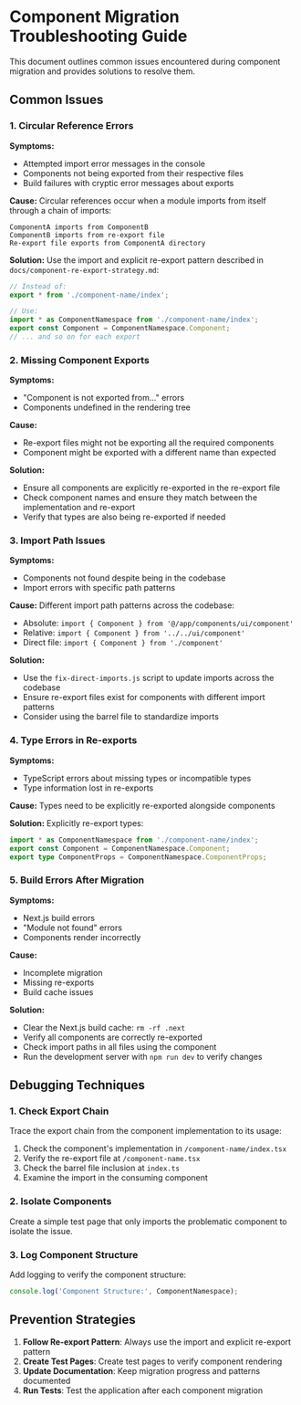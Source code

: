 # Component Migration Troubleshooting Guide

This document outlines common issues encountered during component migration and provides solutions to resolve them.

## Common Issues

### 1. Circular Reference Errors

**Symptoms:**
- Attempted import error messages in the console
- Components not being exported from their respective files
- Build failures with cryptic error messages about exports

**Cause:**
Circular references occur when a module imports from itself through a chain of imports:
```
ComponentA imports from ComponentB
ComponentB imports from re-export file
Re-export file exports from ComponentA directory
```

**Solution:**
Use the import and explicit re-export pattern described in `docs/component-re-export-strategy.md`:

```typescript
// Instead of:
export * from './component-name/index';

// Use:
import * as ComponentNamespace from './component-name/index';
export const Component = ComponentNamespace.Component;
// ... and so on for each export
```

### 2. Missing Component Exports

**Symptoms:**
- "Component is not exported from..." errors
- Components undefined in the rendering tree

**Cause:**
- Re-export files might not be exporting all the required components
- Component might be exported with a different name than expected

**Solution:**
- Ensure all components are explicitly re-exported in the re-export file
- Check component names and ensure they match between the implementation and re-export
- Verify that types are also being re-exported if needed

### 3. Import Path Issues

**Symptoms:**
- Components not found despite being in the codebase
- Import errors with specific path patterns

**Cause:**
Different import path patterns across the codebase:
- Absolute: `import { Component } from '@/app/components/ui/component'`
- Relative: `import { Component } from '../../ui/component'`
- Direct file: `import { Component } from './component'`

**Solution:**
- Use the `fix-direct-imports.js` script to update imports across the codebase
- Ensure re-export files exist for components with different import patterns
- Consider using the barrel file to standardize imports

### 4. Type Errors in Re-exports

**Symptoms:**
- TypeScript errors about missing types or incompatible types
- Type information lost in re-exports

**Cause:**
Types need to be explicitly re-exported alongside components

**Solution:**
Explicitly re-export types:
```typescript
import * as ComponentNamespace from './component-name/index';
export const Component = ComponentNamespace.Component;
export type ComponentProps = ComponentNamespace.ComponentProps;
```

### 5. Build Errors After Migration

**Symptoms:**
- Next.js build errors
- "Module not found" errors
- Components render incorrectly

**Cause:**
- Incomplete migration
- Missing re-exports
- Build cache issues

**Solution:**
- Clear the Next.js build cache: `rm -rf .next`
- Verify all components are correctly re-exported
- Check import paths in all files using the component
- Run the development server with `npm run dev` to verify changes

## Debugging Techniques

### 1. Check Export Chain

Trace the export chain from the component implementation to its usage:
1. Check the component's implementation in `/component-name/index.tsx`
2. Verify the re-export file at `/component-name.tsx`
3. Check the barrel file inclusion at `index.ts`
4. Examine the import in the consuming component

### 2. Isolate Components

Create a simple test page that only imports the problematic component to isolate the issue.

### 3. Log Component Structure

Add logging to verify the component structure:
```typescript
console.log('Component Structure:', ComponentNamespace);
```

## Prevention Strategies

1. **Follow Re-export Pattern**: Always use the import and explicit re-export pattern
2. **Create Test Pages**: Create test pages to verify component rendering
3. **Update Documentation**: Keep migration progress and patterns documented
4. **Run Tests**: Test the application after each component migration 
